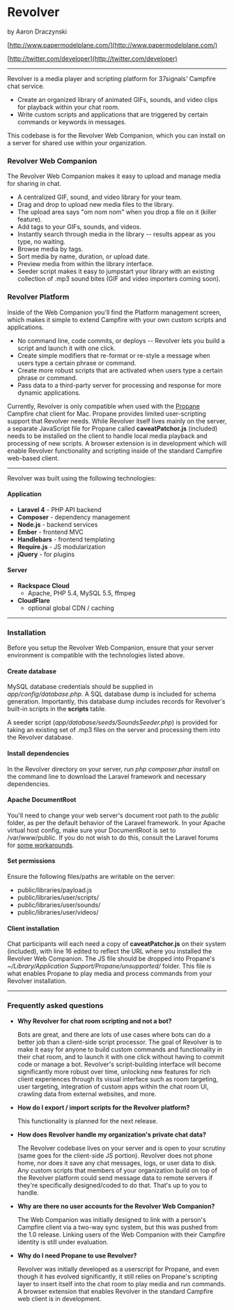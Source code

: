 Revolver
========
by Aaron Draczynski

[http://www.papermodelplane.com/](http://www.papermodelplane.com/)

[http://twitter.com/developer](http://twitter.com/developer)

---

Revolver is a media player and scripting platform for 37signals' Campfire chat service.

* Create an organized library of animated GIFs, sounds, and video clips for playback within your chat room.
* Write custom scripts and applications that are triggered by certain commands or keywords in messages.

This codebase is for the Revolver Web Companion, which you can install on a server for shared use within your organization.

### Revolver Web Companion
The Revolver Web Companion makes it easy to upload and manage media for sharing in chat.

* A centralized GIF, sound, and video library for your team.
* Drag and drop to upload new media files to the library.
* The upload area says "om nom nom" when you drop a file on it (killer feature).
* Add tags to your GIFs, sounds, and videos.
* Instantly search through media in the library -- results appear as you type, no waiting.
* Browse media by tags.
* Sort media by name, duration, or upload date.
* Preview media from within the library interface.
* Seeder script makes it easy to jumpstart your library with an existing collection of .mp3 sound bites (GIF and video importers coming soon).

### Revolver Platform
Inside of the Web Companion you'll find the Platform management screen, which makes it simple to extend Campfire with your own custom scripts and applications.

* No command line, code commits, or deploys -- Revolver lets you build a script and launch it with one click.
* Create simple modifiers that re-format or re-style a message when users type a certain phrase or command.
* Create more robust scripts that are activated when users type a certain phrase or command.
* Pass data to a third-party server for processing and response for more dynamic applications.

Currently, Revolver is only compatible when used with the [Propane](http://propaneapp.com/) Campfire chat client for Mac. Propane provides limited user-scripting support that Revolver needs. While Revolver itself lives mainly on the server, a separate JavaScript file for Propane called **caveatPatchor.js** (included) needs to be installed on the client to handle local media playback and processing of new scripts. A browser extension is in development which will enable Revolver functionality and scripting inside of the standard Campfire web-based client.

---

Revolver was built using the following technologies:

#### Application
* **Laravel 4** - PHP API backend
* **Composer** - dependency management
* **Node.js** - backend services
* **Ember** - frontend MVC
* **Handlebars** - frontend templating
* **Require.js** - JS modularization
* **jQuery** - for plugins

#### Server
* **Rackspace Cloud**
  * Apache, PHP 5.4, MySQL 5.5, ffmpeg
* **CloudFlare**
  * optional global CDN / caching

---

### Installation
Before you setup the Revolver Web Companion, ensure that your server environment is compatible with the technologies listed above.

#### Create database
MySQL database credentials should be supplied in _app/config/database.php_. A SQL database dump is included for schema generation. Importantly, this database dump includes records for Revolver's built-in scripts in the **scripts** table.

A seeder script (_app/database/seeds/SoundsSeeder.php_) is provided for taking an existing set of .mp3 files on the server and processing them into the Revolver database.

#### Install dependencies
In the Revolver directory on your server, run _php composer.phar install_ on the command line to download the Laravel framework and necessary dependencies.

#### Apache DocumentRoot
You'll need to change your web server's document root path to the _public_ folder, as per the default behavior of the Laravel framework. In your Apache virtual host config, make sure your DocumentRoot is set to /var/www/public. If you do not wish to do this, consult the Laravel forums for [some workarounds](http://forums.laravel.io/viewtopic.php?pid=48975).

#### Set permissions
Ensure the following files/paths are writable on the server:

* public/libraries/payload.js
* public/libraries/user/scripts/
* public/libraries/user/sounds/
* public/libraries/user/videos/

#### Client installation
Chat participants will each need a copy of **caveatPatchor.js** on their system (included), with line 16 edited to reflect the URL where you installed the Revolver Web Companion. The JS file should be dropped into Propane's _~/Library/Application Support/Propane/unsupported/_ folder. This file is what enables Propane to play media and process commands from your Revolver installation.

---

### Frequently asked questions

* **Why Revolver for chat room scripting and not a bot?**

  Bots are great, and there are lots of use cases where bots can do a better job than a client-side script processor. The goal of Revolver is to make it easy for anyone to build custom commands and functionality in their chat room, and to launch it with one click without having to commit code or manage a bot. Revolver's script-building interface will become significantly more robust over time, unlocking new features for rich client experiences through its visual interface such as room targeting, user targeting, integration of custom apps within the chat room UI, crawling data from external websites, and more.

* **How do I export / import scripts for the Revolver platform?**

  This functionality is planned for the next release.

* **How does Revolver handle my organization's private chat data?**

  The Revolver codebase lives on your server and is open to your scrutiny (same goes for the client-side JS portion). Revolver does not phone home, nor does it save any chat messages, logs, or user data to disk. Any custom scripts that members of your organization build on top of the Revolver platform could send message data to remote servers if they're specifically designed/coded to do that. That's up to you to handle.

* **Why are there no user accounts for the Revolver Web Companion?**

  The Web Companion was initially designed to link with a person's Campfire client via a two-way sync system, but this was pushed from the 1.0 release. Linking users of the Web Companion with their Campfire identity is still under evaluation.

* **Why do I need Propane to use Revolver?**

  Revolver was initially developed as a userscript for Propane, and even though it has evolved significantly, it still relies on Propane's scripting layer to insert itself into the chat room to play media and run commands. A browser extension that enables Revolver in the standard Campfire web client is in development.
